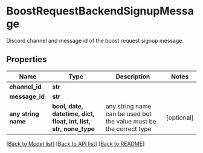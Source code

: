 # BoostRequestBackendSignupMessage

Discord channel and message id of the boost request signup message.

## Properties
Name | Type | Description | Notes
------------ | ------------- | ------------- | -------------
**channel_id** | **str** |  | 
**message_id** | **str** |  | 
**any string name** | **bool, date, datetime, dict, float, int, list, str, none_type** | any string name can be used but the value must be the correct type | [optional]

[[Back to Model list]](../README.md#documentation-for-models) [[Back to API list]](../README.md#documentation-for-api-endpoints) [[Back to README]](../README.md)


